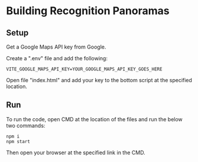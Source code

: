 # Building Recognition Panoramas

## Setup

Get a Google Maps API key from Google.

Create a ".env" file and add the following:

```
VITE_GOOGLE_MAPS_API_KEY=YOUR_GOOGLE_MAPS_API_KEY_GOES_HERE
```

Open file "index.html" and add your key to the bottom script at the specified location. 

## Run
To run the code, open CMD at the location of the files and run the below two commands:

```
npm i
npm start
```
Then open your browser at the specified link in the CMD. 